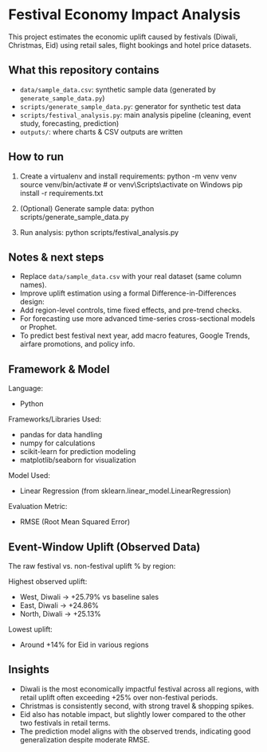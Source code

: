 # Festival Economy Impact Analysis

This project estimates the economic uplift caused by festivals (Diwali, Christmas, Eid)
using retail sales, flight bookings and hotel price datasets.

## What this repository contains
- `data/sample_data.csv`: synthetic sample data (generated by `generate_sample_data.py`)
- `scripts/generate_sample_data.py`: generator for synthetic test data
- `scripts/festival_analysis.py`: main analysis pipeline (cleaning, event study, forecasting, prediction)
- `outputs/`: where charts & CSV outputs are written

## How to run
1. Create a virtualenv and install requirements:
python -m venv venv
source venv/bin/activate # or venv\Scripts\activate on Windows
pip install -r requirements.txt

2. (Optional) Generate sample data:
python scripts/generate_sample_data.py

3. Run analysis:
python scripts/festival_analysis.py

## Notes & next steps
- Replace `data/sample_data.csv` with your real dataset (same column names).
- Improve uplift estimation using a formal Difference-in-Differences design:
- Add region-level controls, time fixed effects, and pre-trend checks.
- For forecasting use more advanced time-series cross-sectional models or Prophet.
- To predict best festival next year, add macro features, Google Trends, airfare promotions, and policy info.

## Framework & Model
Language:  
- Python

Frameworks/Libraries Used:
- pandas for data handling
- numpy for calculations
- scikit-learn for prediction modeling
- matplotlib/seaborn for visualization

Model Used:
- Linear Regression (from sklearn.linear_model.LinearRegression)

Evaluation Metric: 
- RMSE (Root Mean Squared Error)

## Event-Window Uplift (Observed Data)
The raw festival vs. non-festival uplift % by region:

Highest observed uplift:
- West, Diwali → +25.79% vs baseline sales
- East, Diwali → +24.86%
- North, Diwali → +25.13%

Lowest uplift: 
- Around +14% for Eid in various regions

## Insights
- Diwali is the most economically impactful festival across all regions, with retail uplift often exceeding +25% over non-festival periods.
- Christmas is consistently second, with strong travel & shopping spikes.
- Eid also has notable impact, but slightly lower compared to the other two festivals in retail terms.
- The prediction model aligns with the observed trends, indicating good generalization despite moderate RMSE.






